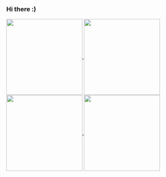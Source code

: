 ### Hi there :)
<a href="https://github.com/plinkr/github-readme-stats">
  <img height=200 align="center" src="https://github-readme-stats-theta-pearl.vercel.app/api?username=plinkr&show_icons=true&theme=dark&hide_title=false&hide_border=true&include_all_commits=false&rank_icon=default&card_width=300&title_color=3DDC84&text_color=417E87" />
</a>
<a href="https://github.com/plinkr/github-readme-stats">
  <img height=200 align="center" src="https://github-readme-stats-theta-pearl.vercel.app/api/top-langs?username=plinkr&hide=html,css,scss&exclude_repo=atds3,elser30-own,github-readme-streak-stats,training_timer_web&layout=compact&hide_progress=true&langs_count=8&theme=dark&hide_border=true&card_width=290&title_color=3DDC84&text_color=417E87" />
</a>
<a href="https://github.com/plinkr/github-readme-streak-stats">
  <img height=200 align="center" src="https://github-readme-streak-stats-eight-chi.vercel.app?user=plinkr&theme=dark&hide_border=true&card_width=783&sideNums=3DDC84&currStreakNum=FF5F5F&sideLabels=417E87&dates=85A4C0&stroke=2C3C2C" />
</a>
<a href="https://github.com/plinkr/github-profile-trophyhttps://github.com/plinkr/github-profile-trophy">
  <img height=200 align="center" src="https://github-profile-trophy-drab.vercel.app?username=plinkr&theme=matrix_reloaded&no-bg=true&no-frame=true&title=-Reviews,-Followers" />
</a>

<!--
**plinkr/plinkr** is a ✨ _special_ ✨ repository because its `README.md` (this file) appears on your GitHub profile.

Here are some ideas to get you started:

- 🔭 I’m currently working on ...
- 🌱 I’m currently learning ...
- 👯 I’m looking to collaborate on ...
- 🤔 I’m looking for help with ...
- 💬 Ask me about ...
- 📫 How to reach me: ...
- 😄 Pronouns: ...
- ⚡ Fun fact: ...
-->
